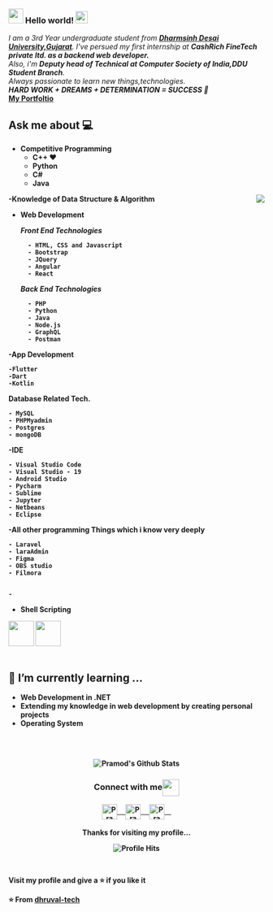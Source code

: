### <img src="https://github.com/rajput2107/rajput2107/blob/master/Assets/Hi.gif" width="29px"> Hello world!&nbsp;<img src="https://github.com/rajput2107/rajput2107/blob/master/Assets/Earth.gif" width="24px">
<em>I am a 3rd Year undergraduate student from <a href="https://www.ddu.ac.in/"><b>Dharmsinh Desai University,Gujarat</b></a>. 
	I've persued my first internship at <b>CashRich FineTech private ltd. as a backend web developer.</b><br/>
	Also, i'm <b>Deputy head of Technical at Computer Society of India,DDU Student Branch</b>.<br/> Always passionate to learn new things,technologies.
	<b><br/>HARD WORK + DREAMS + DETERMINATION = SUCCESS 🧠</em>
 <br/>
	<a href="https://dhruval-tech.github.io" target="_blank">My Portfoltio</a>
## Ask me about :computer: 
- **Competitive Programming**
	- C++ ❤️ 
	- Python
	- C#
	- Java

<img align="right" src="https://github.com/rajput2107/rajput2107/blob/master/Assets/Developer.gif"/>

-**Knowledge of Data Structure & Algorithm**

- **Web Development**

	*Front End Technologies*
	
		- HTML, CSS and Javascript 
		- Bootstrap
		- JQuery
		- Angular
		- React

	*Back End Technologies*
	
		- PHP
		- Python
		- Java
		- Node.js
		- GraphQL
		- Postman
 
 -**App Development**
 
 	-Flutter
	-Dart
	-Kotlin
	
**Database Related Tech.**

	- MySQL
	- PHPMyadmin
	- Postgres
	- mongoDB
	
-**IDE**

	- Visual Studio Code
	- Visual Studio - 19
	- Android Studio
	- Pycharm
	- Sublime
	- Jupyter
	- Netbeans
	- Eclipse

-**All other programming Things which i know very deeply**

	- Laravel
	- laraAdmin
	- Figma
	- OBS studio
	- Filmora
	

	-
- **Shell Scripting**


<code><a href="https://www.python.org/" target="_blank"><img height="50" src="https://www.vectorlogo.zone/logos/python/python-ar21.svg"></a></code>
<code><a href="https://www.linux.org/" target="_blank"><img height="50" src="https://www.vectorlogo.zone/logos/linux/linux-ar21.svg"></a></code>
<br/><br/>

## 🌱 I’m currently learning ...
- **Web Development in .NET**
- **Extending my knowledge in web development by creating personal projects**
- **Operating System**
<br/>
  <br/>



<p align="center">
<img align="center" src="https://github-readme-stats.vercel.app/api?username=dhruval-tech&&show_icons=true&theme=radical" alt="Pramod's Github Stats">
</p>  

<div align="center">
  <h3 align="center">Connect with me<img align="center" src="https://github.com/rajput2107/rajput2107/blob/master/Assets/Handshake.gif" height="33px" /></h3> 
</div>
<p align="center">
 <a href="https://www.linkedin.com/in/dhruval-gandhi-984882193/" target="blank">
  <img align="center" alt="Pramod's LinkedIn" width="30px" src="https://www.vectorlogo.zone/logos/linkedin/linkedin-icon.svg" /> &nbsp; &nbsp;
 </a>
 <a href="https://www.instagram.com/___dhruval_2000/" target="blank">
  <img align="center" alt="Pramod's Instagram" width="30px" src="https://www.vectorlogo.zone/logos/instagram/instagram-icon.svg" /> &nbsp; &nbsp;
 </a>
 <a href="https://twitter.com/DhruvalGandhi3" target="blank">
  <img align="center" alt="Pramod's Twitter" width="30px" src="https://www.vectorlogo.zone/logos/twitter/twitter-official.svg" /> &nbsp; &nbsp;
 </a>
  
  <br/>
  <br/>
  Thanks for visiting my profile...<br/>
</p>
<p align="center"><img alt="Profile Hits" src="https://hits.seeyoufarm.com/api/count/incr/badge.svg?url=https%3A%2F%2Fgithub.com%2Frajput2107%2F" /></p>
<br/>
<p>
Visit my profile and give a ⭐️ if you like it</p>

⭐️ From [dhruval-tech](https://github.com/dhruval-tech)
